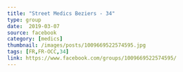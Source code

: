 ```yaml
---
title: "Street Medics Beziers - 34"
type: group
date:  2019-03-07
source: facebook
category: [medics]
thumbnail: /images/posts/1009669522574595.jpg
tags: [FR,FR-OCC,34]
link: https://www.facebook.com/groups/1009669522574595/
---
```

